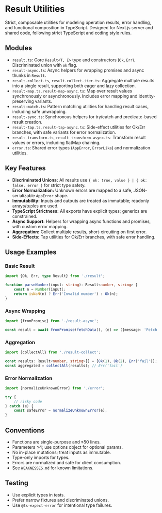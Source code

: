 # Result Utilities

Strict, composable utilities for modeling operation results, error handling, and functional composition in TypeScript.
Designed for Next.js server and shared code, following strict TypeScript and coding style rules.

## Modules

- `result.ts`: Core `Result<T, E>` type and constructors (`Ok`, `Err`). Discriminated union with `ok` flag.
- `result-async.ts`: Async helpers for wrapping promises and async thunks in `Result`.
- `result-collect.ts`, `result-collect-iter.ts`: Aggregate multiple results into a single result, supporting both eager
  and lazy collection.
- `result-map.ts`, `result-map-async.ts`: Map over result values synchronously or asynchronously. Includes error mapping
  and identity-preserving variants.
- `result-match.ts`: Pattern matching utilities for handling result cases, including safe unwrapping.
- `result-sync.ts`: Synchronous helpers for try/catch and predicate-based result creation.
- `result-tap.ts`, `result-tap-async.ts`: Side-effect utilities for Ok/Err branches, with safe variants for error
  normalization.
- `result-transform.ts`, `result-transform-async.ts`: Transform result values or errors, including flatMap chaining.
- `error.ts`: Shared error types (`AppError`, `ErrorLike`) and normalization utilities.

## Key Features

- **Discriminated Unions:** All results use `{ ok: true, value } | { ok: false, error }` for strict type safety.
- **Error Normalization:** Unknown errors are mapped to a safe, JSON-serializable `AppError` shape.
- **Immutability:** Inputs and outputs are treated as immutable; readonly arrays/tuples are used.
- **TypeScript Strictness:** All exports have explicit types; generics are constrained.
- **Async Support:** Helpers for wrapping async functions and promises, with custom error mapping.
- **Aggregation:** Collect multiple results, short-circuiting on first error.
- **Side-Effects:** Tap utilities for Ok/Err branches, with safe error handling.

## Usage Examples

### Basic Result

```typescript
import {Ok, Err, type Result} from './result';

function parseNumber(input: string): Result<number, string> {
    const n = Number(input);
    return isNaN(n) ? Err('Invalid number') : Ok(n);
}
```

### Async Wrapping

```typescript
import {fromPromise} from './result-async';

const result = await fromPromise(fetchData(), (e) => ({message: 'Fetch failed', ...e}));
```

### Aggregation

```typescript
import {collectAll} from './result-collect';

const results: Result<number, string>[] = [Ok(1), Ok(2), Err('fail')];
const aggregated = collectAll(results); // Err('fail')
```

### Error Normalization

```typescript
import {normalizeUnknownError} from './error';

try {
    // risky code
} catch (e) {
    const safeError = normalizeUnknownError(e);
}
```

## Conventions

- Functions are single-purpose and ≤50 lines.
- Parameters ≤4; use options object for optional params.
- No in-place mutations; treat inputs as immutable.
- Type-only imports for types.
- Errors are normalized and safe for client consumption.
- See `WEAKNESSES.md` for known limitations.

## Testing

- Use explicit types in tests.
- Prefer narrow fixtures and discriminated unions.
- Use `@ts-expect-error` for intentional type failures.

